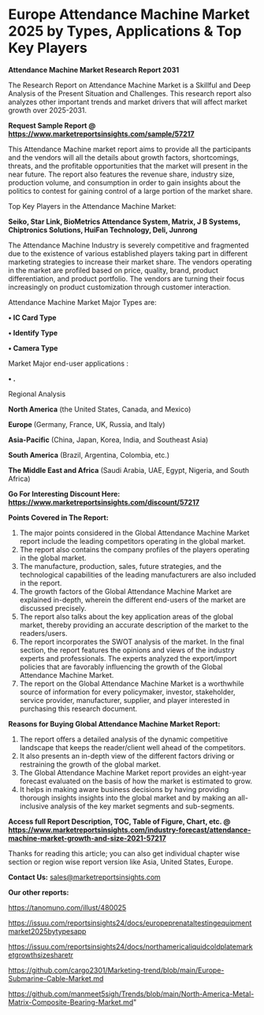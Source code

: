 # Europe Attendance Machine Market 2025 by Types, Applications & Top Key Players

<strong>Attendance Machine Market Research Report 2031</strong>

The Research Report on Attendance Machine Market is a Skillful and Deep Analysis of the Present Situation and Challenges. This research report also analyzes other important trends and market drivers that will affect market growth over 2025-2031.

<strong>Request Sample Report @ <a href=https://www.marketreportsinsights.com/sample/57217>https://www.marketreportsinsights.com/sample/57217</a></strong>

This Attendance Machine market report aims to provide all the participants and the vendors will all the details about growth factors, shortcomings, threats, and the profitable opportunities that the market will present in the near future. The report also features the revenue share, industry size, production volume, and consumption in order to gain insights about the politics to contest for gaining control of a large portion of the market share.

Top Key Players in the Attendance Machine Market:

<strong>Seiko, Star Link, BioMetrics Attendance System, Matrix, J B Systems, Chiptronics Solutions, HuiFan Technology, Deli, Junrong</strong>

The Attendance Machine Industry is severely competitive and fragmented due to the existence of various established players taking part in different marketing strategies to increase their market share. The vendors operating in the market are profiled based on price, quality, brand, product differentiation, and product portfolio. The vendors are turning their focus increasingly on product customization through customer interaction.

Attendance Machine Market Major Types are:

<strong>• IC Card Type

• Identify Type

• Camera Type</strong>

Market Major end-user applications :

<strong>• .</strong>

Regional Analysis

</u><strong><b>North America</b></strong> (the United States, Canada, and Mexico)

<strong><b>Europe </b></strong>(Germany, France, UK, Russia, and Italy)

<strong><b>Asia-Pacific</b></strong> (China, Japan, Korea, India, and Southeast Asia)

<strong><b>South America</b></strong> (Brazil, Argentina, Colombia, etc.)

<strong><b>The Middle East and Africa</b></strong> (Saudi Arabia, UAE, Egypt, Nigeria, and South Africa)

<strong>Go For Interesting Discount Here: <a href=https://www.marketreportsinsights.com/discount/57217>https://www.marketreportsinsights.com/discount/57217</a></strong>

<strong>Points Covered in The Report:</strong>
<ol>
  <li>The major points considered in the Global Attendance Machine Market report include the leading competitors operating in the global market.</li>
  <li>The report also contains the company profiles of the players operating in the global market.</li>
  <li>The manufacture, production, sales, future strategies, and the technological capabilities of the leading manufacturers are also included in the report.</li>
  <li>The growth factors of the Global Attendance Machine Market are explained in-depth, wherein the different end-users of the market are discussed precisely.</li>
  <li>The report also talks about the key application areas of the global market, thereby providing an accurate description of the market to the readers/users.</li>
  <li>The report incorporates the SWOT analysis of the market. In the final section, the report features the opinions and views of the industry experts and professionals. The experts analyzed the export/import policies that are favorably influencing the growth of the Global Attendance Machine Market.</li>
  <li>The report on the Global Attendance Machine Market is a worthwhile source of information for every policymaker, investor, stakeholder, service provider, manufacturer, supplier, and player interested in purchasing this research document.</li>
</ol>
<strong>Reasons for Buying Global Attendance Machine Market Report:</strong>

<ol>
  <li>The report offers a detailed analysis of the dynamic competitive landscape that keeps the reader/client well ahead of the competitors.</li>
  <li>It also presents an in-depth view of the different factors driving or restraining the growth of the global market.</li>
  <li>The Global Attendance Machine Market report provides an eight-year forecast evaluated on the basis of how the market is estimated to grow.</li>
  <li>It helps in making aware business decisions by having providing thorough insights insights into the global market and by making an all-inclusive analysis of the key market segments and sub-segments.</li>
</ol>
<strong>Access full Report Description, TOC, Table of Figure, Chart, etc. @ <a href=https://www.marketreportsinsights.com/industry-forecast/attendance-machine-market-growth-and-size-2021-57217>https://www.marketreportsinsights.com/industry-forecast/attendance-machine-market-growth-and-size-2021-57217</a></strong>


Thanks for reading this article; you can also get individual chapter wise section or region wise report version like Asia, United States, Europe.

<strong>Contact Us:</strong>
sales@marketreportsinsights.com

<strong>Our other reports:</strong>

<a href=https://tanomuno.com/illust/480025>https://tanomuno.com/illust/480025</a>

<a href=https://issuu.com/reportsinsights24/docs/europeprenataltestingequipmentmarket2025bytypesapp>https://issuu.com/reportsinsights24/docs/europeprenataltestingequipmentmarket2025bytypesapp</a>

<a href=https://issuu.com/reportsinsights24/docs/northamericaliquidcoldplatemarketgrowthsizesharetr>https://issuu.com/reportsinsights24/docs/northamericaliquidcoldplatemarketgrowthsizesharetr</a>

<a href=https://github.com/cargo2301/Marketing-trend/blob/main/Europe-Submarine-Cable-Market.md>https://github.com/cargo2301/Marketing-trend/blob/main/Europe-Submarine-Cable-Market.md</a>

<a href=https://github.com/manmeet5sigh/Trends/blob/main/North-America-Metal-Matrix-Composite-Bearing-Market.md>https://github.com/manmeet5sigh/Trends/blob/main/North-America-Metal-Matrix-Composite-Bearing-Market.md</a>"

